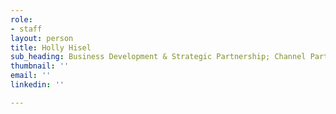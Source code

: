 ```yaml
---
role:
- staff
layout: person
title: Holly Hisel
sub_heading: Business Development & Strategic Partnership; Channel Partners
thumbnail: ''
email: ''
linkedin: ''

---
```


